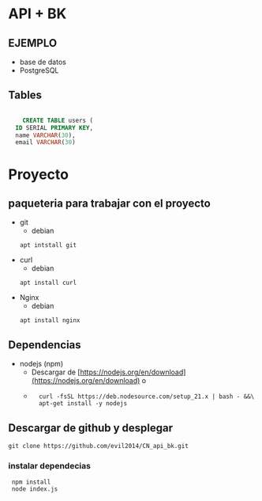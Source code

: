 # API + BK
## EJEMPLO
+ base de datos
 + PostgreSQL
## Tables
```` sql

    CREATE TABLE users (
  ID SERIAL PRIMARY KEY,
  name VARCHAR(30),
  email VARCHAR(30)
````
# Proyecto
## paqueteria para trabajar con el proyecto
+ git
    + debian
    ```` Console
    apt intstall git
    ```` 
+ curl
    + debian
    ```` Console
    apt install curl
    ````
+  Nginx
    + debian
    ```` Console
    apt install nginx
    ```` 
## Dependencias
+ nodejs (npm)
    + Descargar de [https://nodejs.org/en/download](https://nodejs.org/en/download)
    o
    + ```` Console
        curl -fsSL https://deb.nodesource.com/setup_21.x | bash - &&\
        apt-get install -y nodejs
      ```` 


## Descargar de github y desplegar
```` console
git clone https://github.com/evil2014/CN_api_bk.git
````
### instalar dependecias
```` console
 npm install
 node index.js
````




